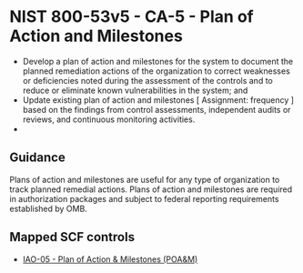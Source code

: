 # NIST 800-53v5 - CA-5 - Plan of Action and Milestones
- Develop a plan of action and milestones for the system to document the planned remediation actions of the organization to correct weaknesses or deficiencies noted during the assessment of the controls and to reduce or eliminate known vulnerabilities in the system; and
- Update existing plan of action and milestones \[ Assignment: frequency \] based on the findings from control assessments, independent audits or reviews, and continuous monitoring activities.
- 
## Guidance
Plans of action and milestones are useful for any type of organization to track planned remedial actions. Plans of action and milestones are required in authorization packages and subject to federal reporting requirements established by OMB.
## Mapped SCF controls
- [IAO-05 - Plan of Action & Milestones (POA&M)](../scf/iao-05-planofaction&milestonespoa&m.md)
